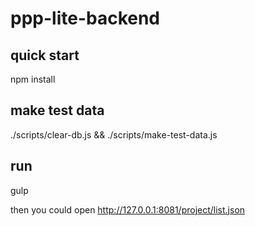 # ppp-lite-backend

## quick start

npm install

## make test data
 
./scripts/clear-db.js && ./scripts/make-test-data.js

## run

gulp

then you could open http://127.0.0.1:8081/project/list.json
